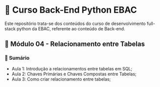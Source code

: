 # 📌 Curso Back-End Python EBAC
Este repositório trata-se dos conteúdos do curso de desenvolvimento full-stack python da EBAC, referente ao conteúdo de Back-end.

## 📝 Módulo 04 - Relacionamento entre Tabelas
### 📎 Sumário
- Aula 1: Introdução a relacionamentos entre tabelas em SQL;
- Aula 2: Chaves Primárias e Chaves Compostas entre Tabelas;
- Aula 3: Como criar relacionamento entre tabelas;